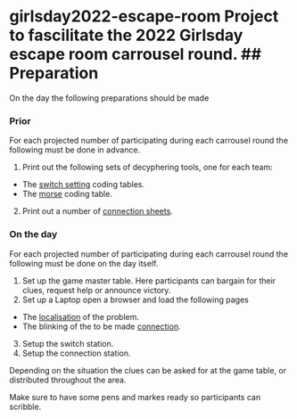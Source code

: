 # girlsday2022-escape-room Project to fascilitate the 2022 Girlsday escape room carrousel round.  ## Preparation
On the day the following preparations should be made

### Prior
For each projected number of participating during each carrousel round the following must be done in advance.

1. Print out the following sets of decyphering tools, one for each team:

* The [switch setting][decypher/switch] coding tables.
* The [morse][decypher/morse] coding table.

2. Print out a number of [connection sheets][answer/cable].

### On the day
For each projected number of participating during each carrousel round the following must be done on the day itself.


1. Set up the game master table. Here participants can bargain for their clues, request help or announce victory.
2. Set up a Laptop open a browser and load the following pages

* The [localisation][solve/location] of the problem.
* The blinking of the to be made [connection][solve/connection].

3. Setup the switch station.
4. Setup the connection station.

Depending on the situation the clues can be asked for at the game table, or distributed throughout the area.

Make sure to have some pens and markes ready so participants can scribble.

[answer/cable]: https://alliander-opensource.github.io/girlsday2022-escape-room/cable.pdf
[decypher/switch]: https://alliander-opensource.github.io/girlsday2022-escape-room/switch.pdf
[decypher/morse]: https://alliander-opensource.github.io/girlsday2022-escape-room/morse.pdf
[solve/location]: https://alliander-opensource.github.io/girlsday2022-escape-room/localisation.html
[solve/connection]: https://alliander-opensource.github.io/girlsday2022-escape-room/blink.html
